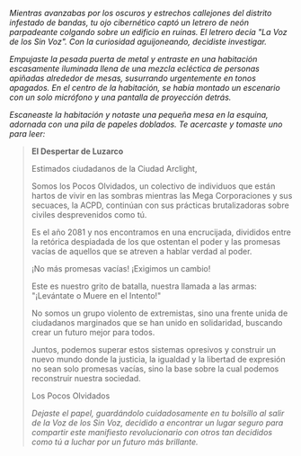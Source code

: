 _Mientras avanzabas por los oscuros y estrechos callejones del distrito infestado de bandas, tu ojo cibernético captó un letrero de neón parpadeante colgando sobre un edificio en ruinas. El letrero decía "La Voz de los Sin Voz". Con la curiosidad aguijoneando, decidiste investigar._

_Empujaste la pesada puerta de metal y entraste en una habitación escasamente iluminada llena de una mezcla ecléctica de personas apiñadas alrededor de mesas, susurrando urgentemente en tonos apagados. En el centro de la habitación, se había montado un escenario con un solo micrófono y una pantalla de proyección detrás._

_Escaneaste la habitación y notaste una pequeña mesa en la esquina, adornada con una pila de papeles doblados. Te acercaste y tomaste uno para leer:_

> **El Despertar de Luzarco**
>
> Estimados ciudadanos de la Ciudad Arclight,
>
> Somos los Pocos Olvidados, un colectivo de individuos que están hartos de vivir en las sombras mientras las Mega Corporaciones y sus secuaces, la ACPD, continúan con sus prácticas brutalizadoras sobre civiles desprevenidos como tú.
>
> Es el año 2081 y nos encontramos en una encrucijada, divididos entre la retórica despiadada de los que ostentan el poder y las promesas vacías de aquellos que se atreven a hablar verdad al poder.
>
> ¡No más promesas vacías! ¡Exigimos un cambio!
>
> Este es nuestro grito de batalla, nuestra llamada a las armas: "¡Levántate o Muere en el Intento!"
>
> No somos un grupo violento de extremistas, sino una frente unida de ciudadanos marginados que se han unido en solidaridad, buscando crear un futuro mejor para todos.
>
> Juntos, podemos superar estos sistemas opresivos y construir un nuevo mundo donde la justicia, la igualdad y la libertad de expresión no sean solo promesas vacías, sino la base sobre la cual podemos reconstruir nuestra sociedad.
>
> Los Pocos Olvidados
>
> _Dejaste el papel, guardándolo cuidadosamente en tu bolsillo al salir de la Voz de los Sin Voz, decidido a encontrar un lugar seguro para compartir este manifiesto revolucionario con otros tan decididos como tú a luchar por un futuro más brillante._

